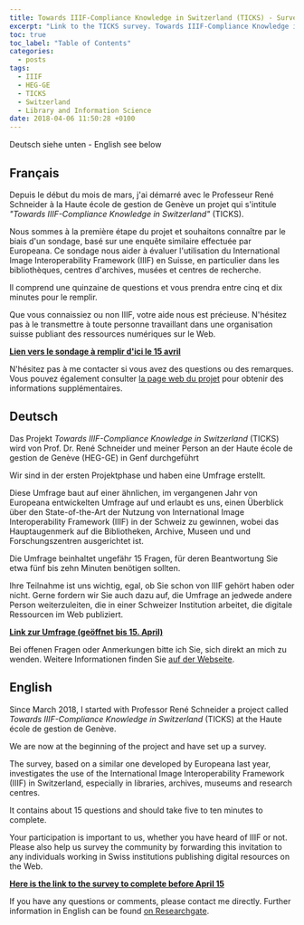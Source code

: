 ```yaml
---
title: Towards IIIF-Compliance Knowledge in Switzerland (TICKS) - Survey
excerpt: "Link to the TICKS survey. Towards IIIF-Compliance Knowledge in Switzerland (TICKS) has been conceived to help Swiss institutions in implementing IIIF-conform solutions and exposing their digital collections in a more flexible, sustainable and interoperable manner through application programming interfaces (APIs)."
toc: true
toc_label: "Table of Contents"
categories:
  - posts
tags:
  - IIIF
  - HEG-GE
  - TICKS
  - Switzerland
  - Library and Information Science
date: 2018-04-06 11:50:28 +0100
---
```


Deutsch siehe unten - English see below

## Français

Depuis le début du mois de mars, j'ai démarré avec le Professeur René Schneider à la Haute école de gestion de Genève un projet qui s'intitule *"Towards IIIF-Compliance Knowledge in Switzerland"* (TICKS).

Nous sommes à la première étape du projet et souhaitons connaître par le biais d'un sondage, basé sur une enquête similaire effectuée par Europeana. Ce sondage nous aider à évaluer l'utilisation du International Image Interoperability Framework (IIIF) en Suisse, en particulier dans les bibliothèques, centres d'archives, musées et centres de recherche.

Il comprend une quinzaine de questions et vous prendra entre cinq et dix minutes pour le remplir. 

Que vous connaissiez ou non IIIF, votre aide nous est précieuse. N'hésitez pas à le transmettre à toute personne travaillant dans une organisation suisse publiant des ressources numériques sur le Web.

[**Lien vers le sondage à remplir d'ici le 15 avril**][survey] 

N'hésitez pas à me contacter si vous avez des questions ou des remarques. Vous pouvez également consulter [la page web du projet][ticks-fr] pour obtenir des informations supplémentaires.

## Deutsch

Das Projekt *Towards IIIF-Compliance Knowledge in Switzerland* (TICKS) wird von Prof. Dr. René Schneider und meiner Person an der Haute école de gestion de Genève (HEG-GE) in Genf durchgeführt

Wir sind in der ersten Projektphase und haben eine Umfrage erstellt. 

Diese Umfrage baut auf einer ähnlichen, im vergangenen Jahr von Europeana entwickelten Umfrage auf und erlaubt es uns, einen Überblick über den State-of-the-Art der Nutzung von International Image Interoperability Framework (IIIF) in der Schweiz zu gewinnen, wobei das Hauptaugenmerk auf die Bibliotheken, Archive, Museen und und Forschungszentren ausgerichtet ist.
 
Die Umfrage beinhaltet ungefähr 15 Fragen, für deren Beantwortung Sie etwa fünf bis zehn Minuten benötigen sollten.
 
Ihre Teilnahme ist uns wichtig, egal, ob Sie schon von IIIF gehört haben oder nicht. Gerne fordern wir Sie auch dazu auf, die Umfrage an jedwede andere Person weiterzuleiten, die in einer Schweizer Institution arbeitet, die digitale Ressourcen im Web publiziert.

[**Link zur Umfrage (geöffnet bis 15. April)**][survey]
 
Bei offenen Fragen oder Anmerkungen bitte ich Sie, sich direkt an mich zu wenden. Weitere Informationen finden Sie [auf der Webseite][ticks-de].


## English

Since March 2018, I started with Professor René Schneider a project called *Towards IIIF-Compliance Knowledge in Switzerland* (TICKS) at the Haute école de gestion de Genève. 

We are now at the beginning of the project and have set up a survey. 

The survey, based on a similar one developed by Europeana last year, investigates the use of the International Image Interoperability Framework (IIIF) in Switzerland, especially in libraries, archives, museums and research centres.

It contains about 15 questions and should take five to ten minutes to complete.

Your participation is important to us, whether you have heard of IIIF or not. Please also help us survey the community by forwarding this invitation to any individuals working in Swiss institutions publishing digital resources on the Web.

[**Here is the link to the survey to complete before April 15**][survey]
 
If you have any questions or comments, please contact me directly. Further information in English can be found [on Researchgate][ticks-en].


[survey]: https://goo.gl/forms/J2fPHaaJdNbLI7Z23 
[ticks-fr]: http://campus.hesge.ch/id_bilingue/projekte/ticks/index_fr.asp
[ticks-de]: http://campus.hesge.ch/id_bilingue/projekte/ticks/default.asp
[ticks-en]: https://www.researchgate.net/project/Towards-IIIF-Compliance-Knowledge-in-Switzerland-TICKS